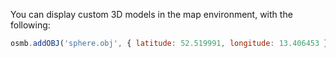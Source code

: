 <link rel="stylesheet" href="https://raw.githubusercontent.com/OSMBuildings/OSMBuildings/master/dist/OSMBuildings/OSMBuildings.css">
<link rel=stylesheet href=assets/tutorial_prep.css>
<script src=https://rawgit.com/OSMBuildings/OSMBuildings/master/dist/OSMBuildings/OSMBuildings.js></script>

<div id='map'></div>

<script src=assets/tutorial_prep.js></script>

<script>
  map.setPosition({latitude: 52.519991, longitude: 13.406453});
  map.setTilt(30);
  map.setZoom(19);
  osmb.addOBJ('./assets/models/sphere.obj', { latitude: 52.519991, longitude: 13.406453 }, { id: "my_object_1", color: 'red'});
</script>

You can display custom 3D models in the map environment, with the following:

````javascript
osmb.addOBJ('sphere.obj', { latitude: 52.519991, longitude: 13.406453 }, { id: "my_object_1", color: 'red'});
````
